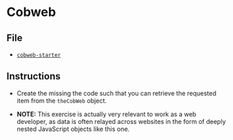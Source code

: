 # Cobweb

## File

* [`cobweb-starter`](Unsolved/cobweb-starter.html)

## Instructions

* Create the missing the code such that you can retrieve the requested item from the `theCobWeb` object.

* **NOTE:** This exercise is actually very relevant to work as a web developer, as data is often relayed across websites in the form of deeply nested JavaScript objects like this one.


